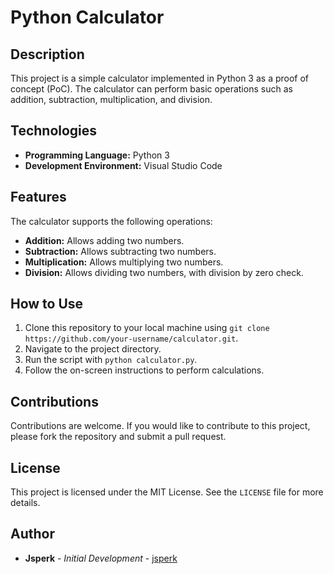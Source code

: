 # Python Calculator

## Description
This project is a simple calculator implemented in Python 3 as a proof of concept (PoC). The calculator can perform basic operations such as addition, subtraction, multiplication, and division.

## Technologies
- **Programming Language:** Python 3
- **Development Environment:** Visual Studio Code

## Features
The calculator supports the following operations:
- **Addition:** Allows adding two numbers.
- **Subtraction:** Allows subtracting two numbers.
- **Multiplication:** Allows multiplying two numbers.
- **Division:** Allows dividing two numbers, with division by zero check.

## How to Use
1. Clone this repository to your local machine using `git clone https://github.com/your-username/calculator.git`.
2. Navigate to the project directory.
3. Run the script with `python calculator.py`.
4. Follow the on-screen instructions to perform calculations.

## Contributions
Contributions are welcome. If you would like to contribute to this project, please fork the repository and submit a pull request.

## License
This project is licensed under the MIT License. See the `LICENSE` file for more details.

## Author
- **Jsperk** - *Initial Development* - [jsperk](https://github.com/jsperk)
